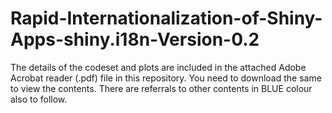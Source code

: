 # Rapid-Internationalization-of-Shiny-Apps-shiny.i18n-Version-0.2

The details of the codeset and plots are included in the attached Adobe Acrobat reader (.pdf) file in this repository. 
You need to download the same to view the contents. There are referrals to other contents in BLUE colour also to follow.
